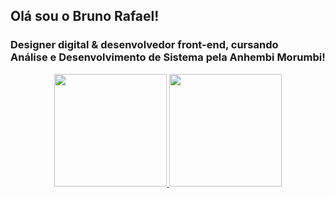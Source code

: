 ## Olá sou o Bruno Rafael!
### Designer digital & desenvolvedor front-end, cursando <br>Análise e Desenvolvimento de Sistema pela Anhembi Morumbi!
<div align="center">
  <a href="https://github.com/Brunrb">
  <img height="180em" src="https://github-readme-stats.vercel.app/api?username=Brunrb&show_icons=true&theme=dracula&include_all_commits=true&count_private=true"/>
  <img height="180em" src="https://github-readme-stats.vercel.app/api/top-langs/?username=Brunrb&layout=compact&langs_count=7&theme=dracula"/>
</div>
